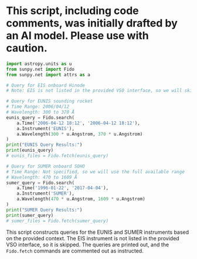 # This script, including code comments, was initially drafted by an AI model. Please use with caution.

```python
import astropy.units as u
from sunpy.net import Fido
from sunpy.net import attrs as a

# Query for EIS onboard Hinode
# Note: EIS is not listed in the provided VSO interface, so we will skip this query.

# Query for EUNIS sounding rocket
# Time Range: 2006/04/12
# Wavelength: 300 to 370 Å
eunis_query = Fido.search(
    a.Time('2006-04-12 18:12', '2006-04-12 18:12'),
    a.Instrument('EUNIS'),
    a.Wavelength(300 * u.Angstrom, 370 * u.Angstrom)
)
print("EUNIS Query Results:")
print(eunis_query)
# eunis_files = Fido.fetch(eunis_query)

# Query for SUMER onboard SOHO
# Time Range: Not specified, so we will use the full available range
# Wavelength: 470 to 1609 Å
sumer_query = Fido.search(
    a.Time('1996-01-22', '2017-04-04'),
    a.Instrument('SUMER'),
    a.Wavelength(470 * u.Angstrom, 1609 * u.Angstrom)
)
print("SUMER Query Results:")
print(sumer_query)
# sumer_files = Fido.fetch(sumer_query)
```

This script constructs queries for the EUNIS and SUMER instruments based on the provided context. The EIS instrument is not listed in the provided VSO interface, so it is skipped. The queries are printed out, and the `Fido.fetch` commands are commented out as instructed.
